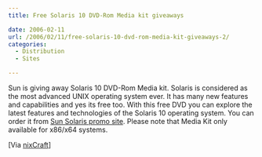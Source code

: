 ```yaml
---
title: Free Solaris 10 DVD-Rom Media kit giveaways

date: 2006-02-11
url: /2006/02/11/free-solaris-10-dvd-rom-media-kit-giveaways-2/
categories:
  - Distribution
  - Sites

---
```

Sun is giving away Solaris 10 DVD-Rom Media kit. Solaris is considered as the most advanced UNIX operating system ever. It has many new features and capabilities and yes its free too. With this free DVD you can explore the latest features and technologies of the Solaris 10 operating system. You can order it from [Sun Solaris promo site][1]. Please note that Media Kit only available for x86/x64 systems.
  
[Via [nixCraft][2]]

 [1]: http://www.sun-promo.com/solaris10/
 [2]: http://www.cyberciti.biz/nixcraft/vivek/blogger/2006/02/free-solaris-10-dvd-rom-media-kit.php